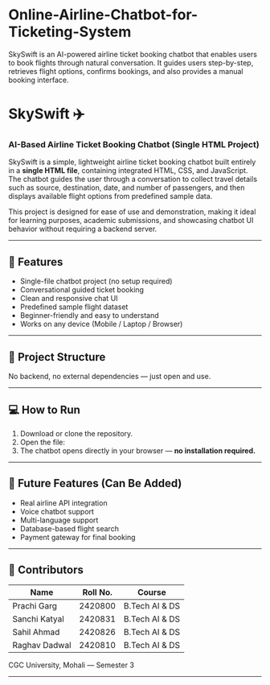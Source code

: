 # Online-Airline-Chatbot-for-Ticketing-System
SkySwift is an AI-powered airline ticket booking chatbot that enables users to book flights through natural conversation. It guides users step-by-step, retrieves flight options, confirms bookings, and also provides a manual booking interface.
# SkySwift ✈️  
### AI-Based Airline Ticket Booking Chatbot (Single HTML Project)

SkySwift is a simple, lightweight airline ticket booking chatbot built entirely in a **single HTML file**, containing integrated HTML, CSS, and JavaScript. The chatbot guides the user through a conversation to collect travel details such as source, destination, date, and number of passengers, and then displays available flight options from predefined sample data.

This project is designed for ease of use and demonstration, making it ideal for learning purposes, academic submissions, and showcasing chatbot UI behavior without requiring a backend server.

---

## 🚀 Features

- Single-file chatbot project (no setup required)
- Conversational guided ticket booking
- Clean and responsive chat UI
- Predefined sample flight dataset
- Beginner-friendly and easy to understand
- Works on any device (Mobile / Laptop / Browser)

---

## 📁 Project Structure

No backend, no external dependencies — just open and use.

---

## 💻 How to Run

1. Download or clone the repository.
2. Open the file:
3. The chatbot opens directly in your browser — **no installation required.**

---

## 🌟 Future Features (Can Be Added)

- Real airline API integration  
- Voice chatbot support  
- Multi-language support  
- Database-based flight search  
- Payment gateway for final booking  

---

## 👥 Contributors

| Name | Roll No. | Course |
|------|----------|--------|
| Prachi Garg | 2420800 | B.Tech AI & DS |
| Sanchi Katyal | 2420831 | B.Tech AI & DS |
| Sahil Ahmad | 2420826 | B.Tech AI & DS |
| Raghav Dadwal | 2420810 | B.Tech AI & DS |

CGC University, Mohali — Semester 3

---
